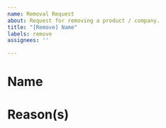 ```yaml
---
name: Removal Request
about: Request for removing a product / company.
title: "[Remove] Name"
labels: remove
assignees: ''

---
```


<!--- The product / company name (required) -->
# Name


<!--- The reason(s) for removing the product / company (required) -->
# Reason(s)
